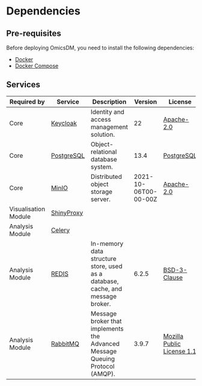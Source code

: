 # Dependencies

## Pre-requisites

Before deploying OmicsDM, you need to install the following dependencies:

 - [Docker]()
 - [Docker Compose]()

## Services

| Required by | Service | Description | Version | License |
|---|--------|-------------|---------|---------|
| Core | [Keycloak]() | Identity and access management solution. | 22 | [Apache-2.0](https://www.apache.org/licenses/LICENSE-2.0) |
| Core |[PostgreSQL]() | Object-relational database system. | 13.4 | [PostgreSQL](https://www.postgresql.org/about/licence/) |
| Core | [MinIO]() | Distributed object storage server. | 2021-10-06T00-00-00Z | [Apache-2.0](https://www.apache.org/licenses/LICENSE-2.0) |
| Visualisation Module | [ShinyProxy]() |  |  | []() |
| Analysis Module | [Celery]() |  |  | []() |
| Analysis Module | [REDIS]() | In-memory data structure store, used as a database, cache, and message broker. | 6.2.5 | [BSD-3-Clause](https://opensource.org/licenses/BSD-3-Clause) |
| Analysis Module | [RabbitMQ]() | Message broker that implements the Advanced Message Queuing Protocol (AMQP). | 3.9.7 | [Mozilla Public License 1.1](https://www.rabbitmq.com/mpl.html) |